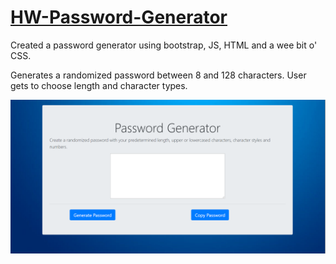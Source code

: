 # [HW-Password-Generator](https://zace118.github.io/HW-Password-Generator/)
Created a password generator using bootstrap, JS, HTML and a wee bit o' CSS.

Generates a randomized password between 8 and 128 characters. User gets to choose length and character types.

![Password Generator](/Password_Generator.png)
